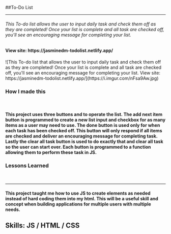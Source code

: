##To-Do List<hr>
###### This To-do list allows the user to input daily task and check them off as they are completed! Once your list is complete and all task are checked off, you'll see an encouraging message for completing your list.  

<h4>View site: https://jasminedm-todolist.netlify.app/</h4>
![This To-do list that allows the user to input daily task and check them off as they are completed! Once your list is complete and all task are checked off, you'll see an encouraging message for completing your list.  View site: https://jasminedm-todolist.netlify.app/](https://i.imgur.com/nFsa9Aw.jpg)

<h3>How I made this</h3><br>
<h4>This project uses three buttons and to operate the list. The add next item button is programmed to create a new list input and checkbox for as many items as a user may need to use. The done button is used only for when each task has been checked off. This button will only respond if all items are checked and deliver an encouraging message for completing task. Lastly the clear all task button is used to do exactly that and clear all task so the user can start over. Each button is programmed to a function allowing them to perform these task in JS.</h4>

<h3>Lessons Learned</h3><br>
<hr>
<h4>This project taught me how to use JS to create elements as needed instead of hard coding them into my html. This will be a useful skill and concept when building applications for multiple users with multiple needs.<?h4>

<h2>Skills: JS / HTML / CSS</h2>







